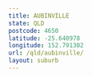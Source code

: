 ```yaml
---
title: AUBINVILLE
state: QLD
postcode: 4650
latitude: -25.640978
longitude: 152.791302
url: /qld/aubinville/
layout: suburb
---
```

